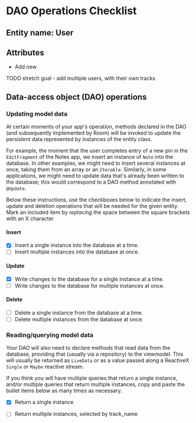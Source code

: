 ﻿# DAO Operations Checklist

<!-- Complete this checklist for each entity -->

## Entity name: User

## Attributes

- Add new

TODO stretch goal - add multiple users, with their own tracks 

## Data-access object (DAO) operations

### Updating model data

At certain moments of your app's operation, methods declared in the DAO (and subsequently implemented by Room) will be invoked to update the persistent data represented by instances of the entity class. 

For example, the moment that the user completes entry of a new pin in the `EditFragment` of the Notes app, we insert an instance of `Note` into the database. In other examples, we might need to insert several instances at once, taking them from an array or an *`Iterable`*. Similarly, in some applications, we might need to update data that's already been written to the database; this would correspond to a DAO method annotated with `@Update`.

Below these instructions, use the checkboxes below to indicate the insert, update and deletion operations that will be needed for the given entity. Mark an included item by _replacing_ the space between the square brackets with an X character.

#### Insert

* [x] Insert a single instance into the database at a time.
* [ ] Insert multiple instances into the database at once.

#### Update

* [x] Write changes to the database for a single instance at a time.
* [ ] Write changes to the database for multiple instances at once.
    
#### Delete 

* [ ] Delete a single instance from the database at a time.
* [ ] Delete multiple instances from the database at once.
    
### Reading/querying model data

Your DAO will also need to declare methods that read data from the database, providing that (usually via a repository) to the viewmodel. This will usually be returned as `LiveData` or as a value passed along a ReactiveX `Single` or `Maybe` reactive stream.

If you think you will have multiple queries that return a single instance, and/or multiple queries that return multiple instances, copy and paste the bullet items below as many times as necessary.

* [x] Return a single instance

* [ ] Return multiple instances, selected by track_name
